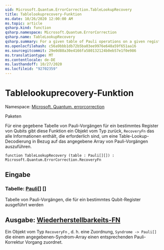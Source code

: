 ```yaml
---
uid: Microsoft.Quantum.ErrorCorrection.TableLookupRecovery
title: Tablelookuprecovery-Funktion
ms.date: 10/26/2020 12:00:00 AM
ms.topic: article
qsharp.kind: function
qsharp.namespace: Microsoft.Quantum.ErrorCorrection
qsharp.name: TableLookupRecovery
qsharp.summary: For a given table of Pauli operations on a given register of qubits, this function returns an object of type `RecoveryFn` which contains all information needed to perform a table-lookup decoding with respect to the given array of Pauli operations.
ms.openlocfilehash: c56a9bbb1db72b5ba03ee9976e648a59f651aa16
ms.sourcegitcommit: 29e0d88a30e4166fa580132124b0eb57e1f0e986
ms.translationtype: MT
ms.contentlocale: de-DE
ms.lasthandoff: 10/27/2020
ms.locfileid: "92702359"
---
```

# <a name="tablelookuprecovery-function"></a>Tablelookuprecovery-Funktion

Namespace: [Microsoft. Quantum. errorcorrection](xref:Microsoft.Quantum.ErrorCorrection)

Paketen [](https://nuget.org/packages/)


Für eine gegebene Tabelle von Pauli-Vorgängen für ein bestimmtes Register von Qubits gibt diese Funktion ein Objekt vom Typ zurück, `RecoveryFn` das alle Informationen enthält, die erforderlich sind, um eine Table-Lookup-Decodierung in Bezug auf das angegebene Array von Pauli-Vorgängen auszuführen.

```qsharp
function TableLookupRecovery (table : Pauli[][]) : Microsoft.Quantum.ErrorCorrection.RecoveryFn
```


## <a name="input"></a>Eingabe

### <a name="table--pauli"></a>Tabelle: [Pauli](xref:microsoft.quantum.lang-ref.pauli)[] []

Tabelle von Pauli-Vorgängen, die für ein bestimmtes Qubit-Register ausgeführt werden



## <a name="output--recoveryfn"></a>Ausgabe: [Wiederherstellbarkeits-FN](xref:Microsoft.Quantum.ErrorCorrection.RecoveryFn)

Ein Objekt vom Typ `RecoveryFn` , d. h. eine Zuordnung, `Syndrome -> Pauli[]` die einem angegebenen-Syndrom-Array einen entsprechenden Pauli-Korrektur Vorgang zuordnet.